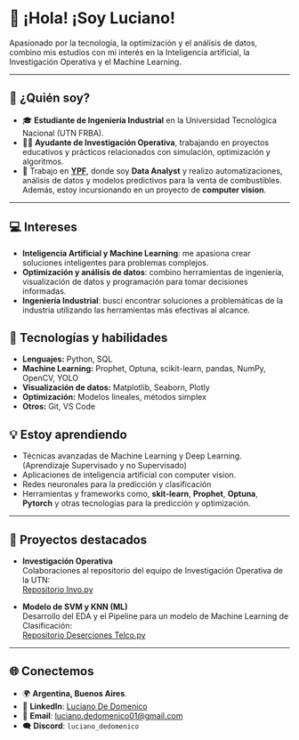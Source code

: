 # 👋 ¡Hola! ¡Soy Luciano!  

Apasionado por la tecnología, la optimización y el análisis de datos, combino mis estudios con mi interés en la Inteligencia artificial, la Investigación Operativa y el Machine Learning.  

---

## 🚀 **¿Quién soy?**

- 🎓 **Estudiante de Ingeniería Industrial** en la Universidad Tecnológica Nacional (UTN FRBA).  
- 🧑‍🏫 **Ayudante de Investigación Operativa**, trabajando en proyectos educativos y prácticos relacionados con simulación, optimización y algoritmos.  
- 💼 Trabajo en **[YPF](https://www.ypf.com/)**, donde soy **Data Analyst** y realizo automatizaciones, análisis de datos y modelos predictivos para la venta de combustibles. Además, estoy incursionando en un proyecto de **computer vision**.

---

## 💻 **Intereses**

- **Inteligencia Artificial y Machine Learning**: me apasiona crear soluciones inteligentes para problemas complejos.  
- **Optimización y análisis de datos**: combino herramientas de ingeniería, visualización de datos y programación para tomar decisiones informadas.
- **Ingeniería Industrial**: busci encontrar soluciones a problemáticas de la industria utilizando las herramientas más efectivas al alcance. 


## 🔧 **Tecnologías y habilidades**

- **Lenguajes:** Python, SQL  
- **Machine Learning:** Prophet, Optuna, scikit-learn, pandas, NumPy, OpenCV, YOLO  
- **Visualización de datos:** Matplotlib, Seaborn, Plotly  
- **Optimización:** Modelos lineales, métodos simplex  
- **Otros:** Git, VS Code  

## 💡 **Estoy aprendiendo**

- Técnicas avanzadas de Machine Learning y Deep Learning. (Aprendizaje Supervisado y no Supervisado)
- Aplicaciones de inteligencia artificial con computer vision.
- Redes neuronales para la predicción y clasificación
- Herramientas y frameworks como, **skit-learn**, **Prophet**, **Optuna**, **Pytorch** y otras tecnologías para la predicción y optimización.  

---

## 📂 **Proyectos destacados**

- **Investigación Operativa**  
  Colaboraciones al repositorio del equipo de Investigación Operativa de la UTN:  
  [Repositorio Invo.py](https://github.com/investigacion-operativa-utn/invo.py)

- **Modelo de SVM y KNN (ML)**  
  Desarrollo del EDA y el Pipeline para un modelo de Machine Learning de Clasificación:  
  [Repositorio Deserciones Telco.py](https://github.com/ldedomenico/Data-Science-UTN.FRBA) 

---

## 🌐 **Conectemos**

- 🌍 **Argentina, Buenos Aires**. 
- 💼 **LinkedIn**: [Luciano De Domenico](https://www.linkedin.com/in/luciano-de-domenico/)
- 📧 **Email**: luciano.dedomenico01@gmail.com 
- 🗨️ **Discord**: `luciano_dedomenico`



